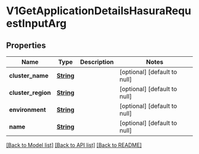 # V1GetApplicationDetailsHasuraRequestInputArg
## Properties

Name | Type | Description | Notes
------------ | ------------- | ------------- | -------------
**cluster\_name** | [**String**](string.md) |  | [optional] [default to null]
**cluster\_region** | [**String**](string.md) |  | [optional] [default to null]
**environment** | [**String**](string.md) |  | [optional] [default to null]
**name** | [**String**](string.md) |  | [optional] [default to null]

[[Back to Model list]](../README.md#documentation-for-models) [[Back to API list]](../README.md#documentation-for-api-endpoints) [[Back to README]](../README.md)

